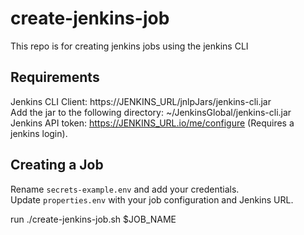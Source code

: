 # create-jenkins-job
This repo is for creating jenkins jobs using the jenkins CLI   

## Requirements
Jenkins CLI Client: https://JENKINS_URL/jnlpJars/jenkins-cli.jar  
Add the jar to the following directory: ~/JenkinsGlobal/jenkins-cli.jar  
Jenkins API token: https://JENKINS_URL.io/me/configure (Requires a jenkins login).  

## Creating a Job  
Rename `secrets-example.env` and add your credentials.  
Update `properties.env` with your job configuration and Jenkins URL.

run ./create-jenkins-job.sh $JOB_NAME
